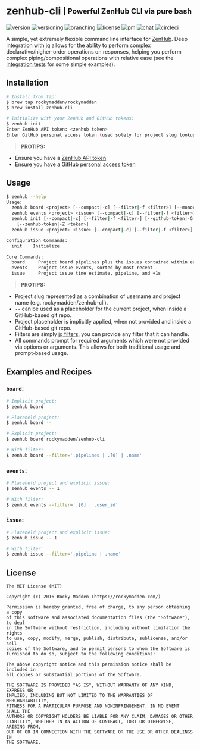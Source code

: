 # zenhub-cli <sub><sup>| Powerful ZenHub CLI via pure bash</sup></sub>
[![version](http://img.shields.io/badge/version-v0.1.0-blue.svg)](https://github.com/rockymadden/zenhub-cli/releases)
[![versioning](http://img.shields.io/badge/versioning-semver-blue.svg)](http://semver.org)
[![branching](http://img.shields.io/badge/branching-github%20flow-blue.svg)](https://guides.github.com/introduction/flow/)
[![license](http://img.shields.io/badge/license-mit-blue.svg)](https://opensource.org/licenses/MIT)
[![pm](http://img.shields.io/badge/pm-zenhub-blue.svg)](https://www.zenhub.io)
[![chat](http://img.shields.io/badge/chat-slack-blue.svg)](https://rockymadden-slack.herokuapp.com)
[![circleci](https://circleci.com/gh/rockymadden/zenhub-cli.svg?style=shield)](https://circleci.com/gh/rockymadden/zenhub-cli)

A simple, yet extremely flexible command line interface for [ZenHub](https://www.zenhub.io). Deep
integration with [jq](https://github.com/stedolan/jq) allows for the ability to perform complex
declarative/higher-order operations on responses, helping you perform complex piping/compositional
operations with relative ease (see the [integration tests](test/integration) for some simple
examples).

## Installation
```bash
# Install from tap:
$ brew tap rockymadden/rockymadden
$ brew install zenhub-cli

# Initialize with your ZenHub and GitHub tokens:
$ zenhub init
Enter ZenHub API token: <zenhub token>
Enter GitHub personal access token (used solely for project slug lookups): <github token>
```

> __PROTIPS:__
* Ensure you have a [ZenHub API token](https://dashboard.zenhub.io/#/settings)
* Ensure you have a [GitHub personal access token](https://github.com/settings/tokens)

## Usage
```bash
$ zenhub --help
Usage:
  zenhub board <project> [--compact|-c] [--filter|-f <filter>] [--monochrome|-m]
  zenhub events <project> <issue> [--compact|-c] [--filter|-f <filter>] [--monochrome|-m]
  zenhub init [--compact|-c] [--filter|-f <filter>] [--github-token|-G <token>] [--monochrome|-m]
    [--zenhub-token|-Z <token>]
  zenhub issue <project> <issue> [--compact|-c] [--filter|-f <filter>] [--monochrome|-m]

Configuration Commands:
  init    Initialize

Core Commands:
  board     Project board pipelines plus the issues contained within each pipeline
  events    Project issue events, sorted by most recent
  issue     Project issue time estimate, pipeline, and +1s
```

> __PROTIPS:__
* Project slug represented as a combination of username and project name
(e.g. rockymadden/zenhub-cli).
* `--` can be used as a placeholder for the current project, when inside a GitHub-based git repo.
* Project placeholder is implicitly applied, when not provided and inside a GitHub-based git repo.
* Filters are simply [jq filters](https://stedolan.github.io/jq/manual/), you can provide any filter
that it can handle.
* All commands prompt for required arguments which were not provided via options or arguments. This
allows for both traditional usage and prompt-based usage.

## Examples and Recipes

### `board`:

```bash
# Implicit project:
$ zenhub board

# Placeheld project:
$ zenhub board --

# Explicit project:
$ zenhub board rockymadden/zenhub-cli

# With filter:
$ zenhub board --filter='.pipelines | .[0] | .name'
```

### `events`:

```bash
# Placeheld project and explicit issue:
$ zenhub events -- 1

# With filter:
$ zenhub events --filter='.[0] | .user_id'
```

### `issue`:

```bash
# Placeheld project and explicit issue:
$ zenhub issue -- 1

# With filter:
$ zenhub issue --filter='.pipeline | .name'
```

## License
```
The MIT License (MIT)

Copyright (c) 2016 Rocky Madden (https://rockymadden.com/)

Permission is hereby granted, free of charge, to any person obtaining a copy
of this software and associated documentation files (the "Software"), to deal
in the Software without restriction, including without limitation the rights
to use, copy, modify, merge, publish, distribute, sublicense, and/or sell
copies of the Software, and to permit persons to whom the Software is
furnished to do so, subject to the following conditions:

The above copyright notice and this permission notice shall be included in
all copies or substantial portions of the Software.

THE SOFTWARE IS PROVIDED "AS IS", WITHOUT WARRANTY OF ANY KIND, EXPRESS OR
IMPLIED, INCLUDING BUT NOT LIMITED TO THE WARRANTIES OF MERCHANTABILITY,
FITNESS FOR A PARTICULAR PURPOSE AND NONINFRINGEMENT. IN NO EVENT SHALL THE
AUTHORS OR COPYRIGHT HOLDERS BE LIABLE FOR ANY CLAIM, DAMAGES OR OTHER
LIABILITY, WHETHER IN AN ACTION OF CONTRACT, TORT OR OTHERWISE, ARISING FROM,
OUT OF OR IN CONNECTION WITH THE SOFTWARE OR THE USE OR OTHER DEALINGS IN
THE SOFTWARE.
```
